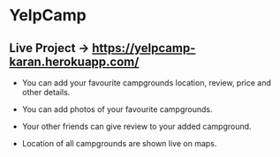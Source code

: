 # YelpCamp

## Live Project -> https://yelpcamp-karan.herokuapp.com/
 * You can add your favourite campgrounds location, review, price and other details.

* You can add photos of your favourite campgrounds.

* Your other friends can give review to your added campground.

* Location of all campgrounds are shown live on maps.
